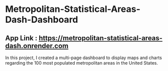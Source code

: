 # Metropolitan-Statistical-Areas-Dash-Dashboard
## App Link :  https://metropolitan-statistical-areas-dash.onrender.com

In this project, I created a multi-page dashboard to display maps and charts regarding the 100 most populated metropolitan areas in the United States.
